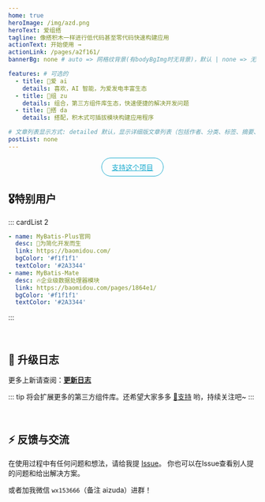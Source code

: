 ```yaml
---
home: true
heroImage: /img/azd.png
heroText: 爱组搭
tagline: 像搭积木一样进行低代码甚至零代码快速构建应用
actionText: 开始使用 →
actionLink: /pages/a2f161/
bannerBg: none # auto => 网格纹背景(有bodyBgImg时无背景)，默认 | none => 无 | '大图地址' | background: 自定义背景样式       提示：如发现文本颜色不适应你的背景时可以到palette.styl修改$bannerTextColor变量

features: # 可选的
  - title: 💖爱 ai
    details: 喜欢，AI 智能，为爱发电丰富生态
  - title: 🍒组 zu
    details: 组合，第三方组件库生态，快速便捷的解决开发问题
  - title: 🍎搭 da
    details: 搭配，积木式可插拔模块构建应用程序

# 文章列表显示方式: detailed 默认，显示详细版文章列表（包括作者、分类、标签、摘要、分页等）| simple => 显示简约版文章列表（仅标题和日期）| none 不显示文章列表
postList: none
---
```

<p align="center">
  <a class="become-sponsor" href="/pages/1b12ed/">支持这个项目</a>
</p>

<style>
.become-sponsor{
  padding: 8px 20px;
  display: inline-block;
  color: #11a8cd;
  border-radius: 30px;
  box-sizing: border-box;
  border: 1px solid #11a8cd;
}
</style>

## 🎖特别用户
::: cardList 2
```yaml
- name: MyBatis-Plus官网
  desc: 🚀为简化开发而生
  link: https://baomidou.com/
  bgColor: '#f1f1f1'
  textColor: '#2A3344'
- name: MyBatis-Mate
  desc: 🔥企业级数据处理器模块
  link: https://baomidou.com/pages/1864e1/
  bgColor: '#f1f1f1'
  textColor: '#2A3344'
```
:::

<br/>

## 🎉 升级日志

更多上新请查阅：[**更新日志**](https://gitee.com/aizuda/aizuda-components)
<br/>

::: tip
将会扩展更多的第三方组件库。还希望大家多多 [:sparkling_heart:支持](/pages/1b12ed/) 哟，持续关注吧~
:::

<br/>

## ⚡ 反馈与交流

在使用过程中有任何问题和想法，请给我提 [Issue](https://gitee.com/aizuda/aizuda-components/issues)。
你也可以在Issue查看别人提的问题和给出解决方案。

或者加我微信 `wx153666`（备注 aizuda）进群！

<!-- Happy new year -->
<!-- <br/><br/>
<div class="container-happy">
  <div>
    <span>Happy</span>
    <span>Wish</span>
  </div>
    <div>
    <span>New</span>
    <span>You</span>
  </div>
  <footer>
      <div>
    <span>Year</span>
    <span>Luck</span>
  </div>
  <div>
    <span>2022</span>
    <span>Tomorrow</span>
  </div>
  </footer>
</div>

<style>
.container-happy {
  font-size: 18px;
  font-family: Times New Roman;
  perspective: 35rem;
  width: 100%;
  margin: 0 auto;
  color: tomato;
  opacity: 0.8;
}

.container-happy footer {
  perspective: 35rem;
  transform: translateY(-1.4rem);
}

.container-happy div {
  font-size: 5rem;
  height: 6rem;
  overflow: hidden;
  text-transform: uppercase;

}

.container-happy div>span {
  display: block;
  height: 6rem;
  padding: 0 1rem;
  font-weight: bold;
  letter-spacing: .2rem;
  text-align: center;
  transition: .3s;
}

.container-happy:hover div>span {
  transform: translateY(-100%);
}

.container-happy div:nth-child(odd) {
  background-color: #EBFCFF;
  transform: rotateX(30deg);
}

.container-happy div:nth-child(even) {
  background-color: #E6F4F1;
  transform: translateY(-.6rem) rotateX(-30deg);
}
</style> -->

<!-- AD -->
<div class="wwads-cn wwads-horizontal pageB" data-id="136" style="width:100%;max-height:80px;min-height:auto;"></div>
<style>
  .pageB img{width:80px!important;}
  .pageT .wwads-content{display:flex;align-items: center;}
  .pageT .wwads-poweredby{display:none!important;}
  .pageT .wwads-hide{display:none!important;}
</style>
